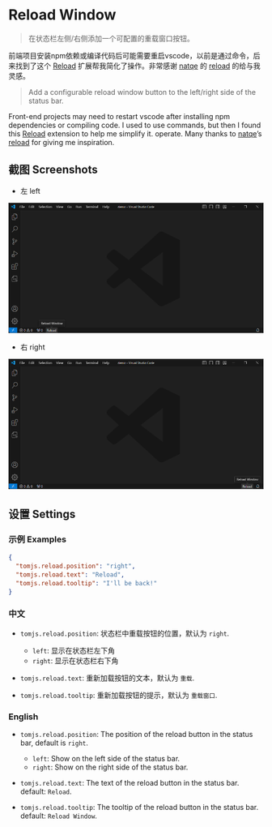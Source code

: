 # Reload Window

> 在状态栏左侧/右侧添加一个可配置的重载窗口按钮。

前端项目安装npm依赖或编译代码后可能需要重启vscode，以前是通过命令，后来找到了这个 [Reload](https://marketplace.visualstudio.com/items?itemName=natqe.reload) 扩展帮我简化了操作。非常感谢 [natqe](https://github.com/natqe) 的 [reload](https://github.com/natqe/reload) 的给与我灵感。

> Add a configurable reload window button to the left/right side of the status bar.

Front-end projects may need to restart vscode after installing npm dependencies or compiling code. I used to use commands, but then I found this [Reload](https://marketplace.visualstudio.com/items?itemName=natqe.reload) extension to help me simplify it. operate. Many thanks to [natqe](https://github.com/natqe)’s [reload](https://github.com/natqe/reload) for giving me inspiration.

## 截图 Screenshots

- 左 left

![left](https://raw.githubusercontent.com/tomjs/vscode-reload/main/resources/screenshots/left.png)

- 右 right

![right](https://raw.githubusercontent.com/tomjs/vscode-reload/main/resources/screenshots/right.png)

## 设置 Settings

### 示例 Examples

```json
{
  "tomjs.reload.position": "right",
  "tomjs.reload.text": "Reload",
  "tomjs.reload.tooltip": "I'll be back!"
}
```

### 中文

- `tomjs.reload.position`: 状态栏中重载按钮的位置，默认为 `right`.

  - `left`: 显示在状态栏左下角
  - `right`: 显示在状态栏右下角

- `tomjs.reload.text`: 重新加载按钮的文本，默认为 `重载`.
- `tomjs.reload.tooltip`: 重新加载按钮的提示，默认为 `重载窗口`.

### English

- `tomjs.reload.position`: The position of the reload button in the status bar, default is `right`.

  - `left`: Show on the left side of the status bar.
  - `right`: Show on the right side of the status bar.

- `tomjs.reload.text`: The text of the reload button in the status bar. default: `Reload`.
- `tomjs.reload.tooltip`: The tooltip of the reload button in the status bar. default: `Reload Window`.
